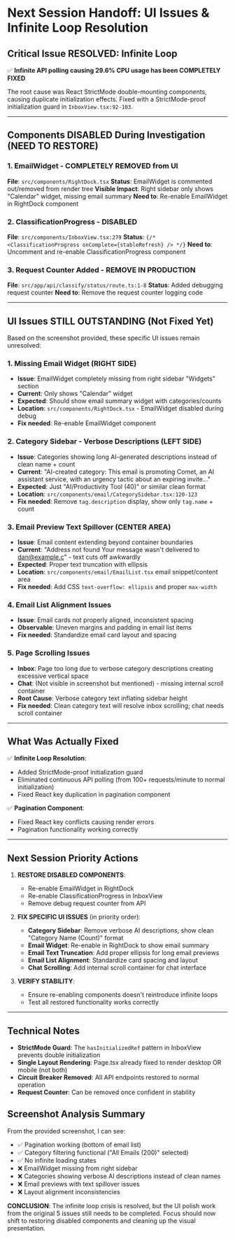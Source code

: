 # Next Session Handoff: UI Issues & Infinite Loop Resolution

## Critical Issue RESOLVED: Infinite Loop
✅ **Infinite API polling causing 29.6% CPU usage has been COMPLETELY FIXED**

The root cause was React StrictMode double-mounting components, causing duplicate initialization effects. Fixed with a StrictMode-proof initialization guard in `InboxView.tsx:92-103`.

---

## Components DISABLED During Investigation (NEED TO RESTORE)

### 1. EmailWidget - COMPLETELY REMOVED from UI
**File**: `src/components/RightDock.tsx`
**Status**: EmailWidget is commented out/removed from render tree
**Visible Impact**: Right sidebar only shows "Calendar" widget, missing email summary
**Need to**: Re-enable EmailWidget in RightDock component

### 2. ClassificationProgress - DISABLED 
**File**: `src/components/InboxView.tsx:279`
**Status**: `{/* <ClassificationProgress onComplete={stableRefresh} /> */}`
**Need to**: Uncomment and re-enable ClassificationProgress component

### 3. Request Counter Added - REMOVE IN PRODUCTION
**File**: `src/app/api/classify/status/route.ts:1-8`
**Status**: Added debugging request counter
**Need to**: Remove the request counter logging code

---

## UI Issues STILL OUTSTANDING (Not Fixed Yet)

Based on the screenshot provided, these specific UI issues remain unresolved:

### 1. Missing Email Widget (RIGHT SIDE)
- **Issue**: EmailWidget completely missing from right sidebar "Widgets" section
- **Current**: Only shows "Calendar" widget
- **Expected**: Should show email summary widget with categories/counts
- **Location**: `src/components/RightDock.tsx` - EmailWidget disabled during debug
- **Fix needed**: Re-enable EmailWidget component

### 2. Category Sidebar - Verbose Descriptions (LEFT SIDE)
- **Issue**: Categories showing long AI-generated descriptions instead of clean name + count
- **Current**: "AI-created category: This email is promoting Comet, an AI assistant service, with an urgency tactic about an expiring invite..."
- **Expected**: Just "AI/Productivity Tool (40)" or similar clean format
- **Location**: `src/components/email/CategorySidebar.tsx:120-123`
- **Fix needed**: Remove `tag.description` display, show only `tag.name` + count

### 3. Email Preview Text Spillover (CENTER AREA)
- **Issue**: Email content extending beyond container boundaries
- **Current**: "Address not found Your message wasn&#39;t delivered to dan@example.c" - text cuts off awkwardly
- **Expected**: Proper text truncation with ellipsis
- **Location**: `src/components/email/EmailList.tsx` email snippet/content area
- **Fix needed**: Add CSS `text-overflow: ellipsis` and proper `max-width`

### 4. Email List Alignment Issues
- **Issue**: Email cards not properly aligned, inconsistent spacing
- **Observable**: Uneven margins and padding in email list items
- **Fix needed**: Standardize email card layout and spacing

### 5. Page Scrolling Issues
- **Inbox**: Page too long due to verbose category descriptions creating excessive vertical space
- **Chat**: (Not visible in screenshot but mentioned) - missing internal scroll container
- **Root Cause**: Verbose category text inflating sidebar height
- **Fix needed**: Clean category text will resolve inbox scrolling; chat needs scroll container

---

## What Was Actually Fixed

✅ **Infinite Loop Resolution**:
- Added StrictMode-proof initialization guard
- Eliminated continuous API polling (from 100+ requests/minute to normal initialization)
- Fixed React key duplication in pagination component

✅ **Pagination Component**:
- Fixed React key conflicts causing render errors
- Pagination functionality working correctly

---

## Next Session Priority Actions

1. **RESTORE DISABLED COMPONENTS**:
   - Re-enable EmailWidget in RightDock
   - Re-enable ClassificationProgress in InboxView
   - Remove debug request counter from API

2. **FIX SPECIFIC UI ISSUES** (in priority order):
   - **Category Sidebar**: Remove verbose AI descriptions, show clean "Category Name (Count)" format
   - **Email Widget**: Re-enable in RightDock to show email summary
   - **Email Text Truncation**: Add proper ellipsis for long email previews
   - **Email List Alignment**: Standardize card spacing and layout
   - **Chat Scrolling**: Add internal scroll container for chat interface

3. **VERIFY STABILITY**:
   - Ensure re-enabling components doesn't reintroduce infinite loops
   - Test all restored functionality works correctly

---

## Technical Notes

- **StrictMode Guard**: The `hasInitializedRef` pattern in InboxView prevents double initialization
- **Single Layout Rendering**: Page.tsx already fixed to render desktop OR mobile (not both)
- **Circuit Breaker Removed**: All API endpoints restored to normal operation
- **Request Counter**: Can be removed once confident in stability

## Screenshot Analysis Summary

From the provided screenshot, I can see:
- ✅ Pagination working (bottom of email list)
- ✅ Category filtering functional ("All Emails (200)" selected)
- ✅ No infinite loading states
- ❌ EmailWidget missing from right sidebar
- ❌ Categories showing verbose AI descriptions instead of clean names
- ❌ Email previews with text spillover issues
- ❌ Layout alignment inconsistencies

**CONCLUSION**: The infinite loop crisis is resolved, but the UI polish work from the original 5 issues still needs to be completed. Focus should now shift to restoring disabled components and cleaning up the visual presentation.